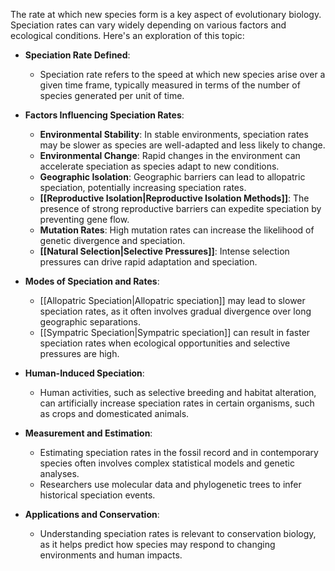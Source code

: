 The rate at which new species form is a key aspect of evolutionary biology. Speciation rates can vary widely depending on various factors and ecological conditions. Here's an exploration of this topic:

- **Speciation Rate Defined**:
    - Speciation rate refers to the speed at which new species arise over a given time frame, typically measured in terms of the number of species generated per unit of time.

- **Factors Influencing Speciation Rates**:

    - **Environmental Stability**: In stable environments, speciation rates may be slower as species are well-adapted and less likely to change.
    - **Environmental Change**: Rapid changes in the environment can accelerate speciation as species adapt to new conditions.
    - **Geographic Isolation**: Geographic barriers can lead to allopatric speciation, potentially increasing speciation rates.
    - **[[Reproductive Isolation|Reproductive Isolation Methods]]**: The presence of strong reproductive barriers can expedite speciation by preventing gene flow.
    - **Mutation Rates**: High mutation rates can increase the likelihood of genetic divergence and speciation.
    - **[[Natural Selection|Selective Pressures]]**: Intense selection pressures can drive rapid adaptation and speciation.

- **Modes of Speciation and Rates**:
    - [[Allopatric Speciation|Allopatric speciation]] may lead to slower speciation rates, as it often involves gradual divergence over long geographic separations.
    - [[Sympatric Speciation|Sympatric speciation]] can result in faster speciation rates when ecological opportunities and selective pressures are high.

- **Human-Induced Speciation**:
    - Human activities, such as selective breeding and habitat alteration, can artificially increase speciation rates in certain organisms, such as crops and domesticated animals.

- **Measurement and Estimation**:
    - Estimating speciation rates in the fossil record and in contemporary species often involves complex statistical models and genetic analyses.
    - Researchers use molecular data and phylogenetic trees to infer historical speciation events.

- **Applications and Conservation**:
    - Understanding speciation rates is relevant to conservation biology, as it helps predict how species may respond to changing environments and human impacts.